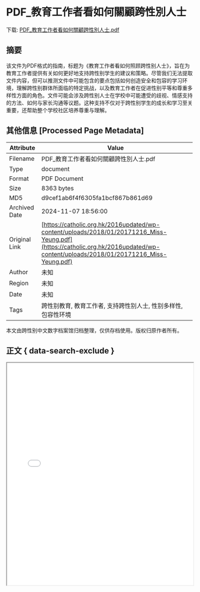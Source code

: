 # PDF_教育工作者看如何關顧跨性別人士

<!-- tcd_download_link -->
下载: <a href="../PDF_教育工作者看如何關顧跨性別人士.pdf" download>PDF_教育工作者看如何關顧跨性別人士.pdf</a>
<!-- tcd_download_link_end -->

## 摘要

<!-- tcd_abstract -->
该文件为PDF格式的指南，标题为《教育工作者看如何照顾跨性别人士》，旨在为教育工作者提供有关如何更好地支持跨性别学生的建议和策略。尽管我们无法提取文件内容，但可以推测文件中可能包含的要点包括如何创造安全和包容的学习环境，理解跨性别群体所面临的特定挑战，以及教育工作者在促进性别平等和尊重多样性方面的角色。文件可能会涉及跨性别人士在学校中可能遭受的歧视、情感支持的方法、如何与家长沟通等议题。这种支持不仅对于跨性别学生的成长和学习至关重要，还帮助整个学校社区培养尊重与理解。

<!-- tcd_abstract_end -->

## 其他信息 [Processed Page Metadata]

| Attribute       | Value                                  |
|-----------------|----------------------------------------|
| Filename        | PDF_教育工作者看如何關顧跨性別人士.pdf                             |
| Type            | document                                 |
| Format          | PDF Document                               |
| Size            | 8363 bytes                           |
| MD5             | d9cef1ab6f4f6305fa1bcf867b861d69                                  |
| Archived Date   | 2024-11-07 18:56:00                             |
| Original Link   | [https://catholic.org.hk/2016updated/wp-content/uploads/2018/01/20171216_Miss-Yeung.pdf](https://catholic.org.hk/2016updated/wp-content/uploads/2018/01/20171216_Miss-Yeung.pdf)                         |
| Author          | 未知                               |
| Region          | 未知                               |
| Date            | 未知                                 |
| Tags            | 跨性别教育, 教育工作者, 支持跨性别人士, 性别多样性, 包容性环境                                 |

本文由跨性别中文数字档案馆归档整理，仅供存档使用。版权归原作者所有。


## 正文 { data-search-exclude }

<!-- tcd_main_text -->
<iframe src="../PDF_教育工作者看如何關顧跨性別人士.pdf" width="100%" height="600px">
    <p>无法显示PDF，请下载查看。</p>
</iframe>
<!-- tcd_main_text_end -->

